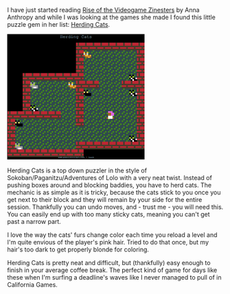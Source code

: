 <!--
title: Herding Cats
categories: games
-->
I have just started reading [Rise of the Videogame
Zinesters](http://auntiepixelante.com/?p=1583) by Anna Anthropy and while I was
looking at the games she made I found this little puzzle gem in her list:
[Herding Cats](http://www.puzzlescript.net/play.html?p=0ce1a363836151b78be0).

![](/assets/herding_cats.png)

Herding Cats is a top down puzzler in the style of Sokoban/Paganitzu/Adventures
of Lolo with a very neat twist. Instead of pushing boxes around and blocking
baddies, you have to herd cats. The mechanic is as simple as it is tricky,
because the cats stick to you once you get next to their block and they will
remain by your side for the entire session. Thankfully you can undo moves, and -
trust me - you will need this.  You can easily end up with too many sticky cats,
meaning you can't get past a narrow part.

I love the way the cats' furs change color each time you reload a level and I'm
quite envious of the player's pink hair. Tried to do that once, but my hair's
too dark to get properly blonde for coloring.

Herding Cats is pretty neat and difficult, but (thankfully) easy enough to
finish in your average coffee break. The perfect kind of game for days like
these when I'm surfing a deadline's waves like I never managed to pull of in
California Games.
